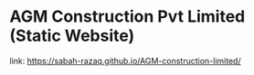 # AGM Construction Pvt Limited (Static Website)
link:
https://sabah-razaq.github.io/AGM-construction-limited/
